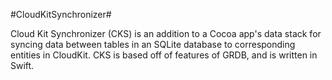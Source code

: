 #CloudKitSynchronizer#

Cloud Kit Synchronizer (CKS) is an addition to a Cocoa app's data stack for syncing data between tables in an SQLite database to corresponding entities in CloudKit. CKS is based off of features of GRDB, and is written in Swift. 